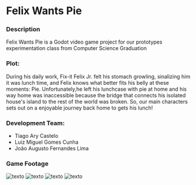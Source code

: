 # Felix Wants Pie 
### Description
 Felix Wants Pie is a Godot video game project for our prototypes experimentation class from Computer Science Graduation

### Plot:
During his daily work, Fix-it Felix Jr. felt his stomach growling, sinalizing him it was lunch time, and Felix knows what better fits his belly at these moments: Pie.
Unfortunately,he left his lunchcase with pie at home and his way home was inaccessible because the bridge that connects his isolated house's island to the rest of the world was broken. So, our main characters sets
out on a enjoyable journey back home to gets his lunch!


### Development Team:
- Tiago Ary Castelo
- Luiz Miguel Gomes Cunha
- João Augusto Fernandes Lima

### Game Footage
![texto](https://github.com/tiagoAry15/FelixWantsPie/blob/main/FixItFelix/footage/tela%20principal.png?raw=true) 
![texto](https://github.com/tiagoAry15/FelixWantsPie/blob/main/FixItFelix/footage/first%20game.png?raw=true) 
![texto](https://github.com/tiagoAry15/FelixWantsPie/blob/main/FixItFelix/footage/ingame.png?raw=true)
![texto](https://github.com/tiagoAry15/FelixWantsPie/blob/main/FixItFelix/footage/screenshot-www.youtube.com-2022.07.13-09_37_34.png?raw=true)
